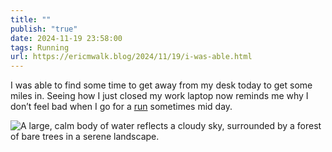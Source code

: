 ```yaml
---
title: ""
publish: "true"
date: 2024-11-19 23:58:00
tags: Running
url: https://ericmwalk.blog/2024/11/19/i-was-able.html
---
```


I was able to find some time to get away from my desk today to get some miles in. Seeing how I just closed my work laptop now reminds me why I don’t feel bad when I go for a [run](https://strava.com/activities/12939376167) sometimes mid day.

![A large, calm body of water reflects a cloudy sky, surrounded by a forest of bare trees in a serene landscape.](https://ericmwalk.blog/uploads/2024/img-0865.jpeg)